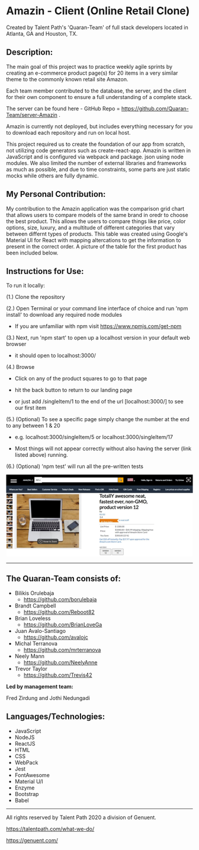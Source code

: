 # **Amazin - Client (Online Retail Clone)**

Created by Talent Path's 'Quaran-Team' of full stack developers located in Atlanta, GA and Houston, TX.

## **Description:**

The main goal of this project was to practice weekly agile sprints by creating an e-commerce product page(s) for 20 items in a very similar theme to the commonly known retail site Amazon.

Each team member contributed to the database, the server, and the client for their own component to ensure a full understanding of a complete stack.

The server can be found here _-_ GitHub Repo = https://github.com/Quaran-Team/server-Amazin .

Amazin is currently not deployed, but includes everything necessary for you to download each repository and run on local host.

This project required us to create the foundation of our app from scratch, not utilizing code generators such as create-react-app. Amazin is written in JavaScript and is configured via webpack and package. json using node modules. We also limited the number of external libraries and frameworks as much as possible, and due to time constraints, some parts are just static mocks while others are fully dynamic.

## **My Personal Contribution:**

My contribution to the Amazin application was the comparison grid chart that allows users to compare models of the same brand in oredr to choose the best product. This allows the users to compare things like price, color options, size, luxury, and a multitude of different categories that vary between differnt types of products. This table was created using Google's Material UI for React with mapping altercations to get the information to present in the correct order. A picture of the table for the first product has been included below.

## **Instructions for Use:**

To run it locally:

(1.) Clone the repository

(2.) Open Terminal or your command line interface of choice and run 'npm install' to download any required node modules

 - If you are unfamiliar with npm visit https://www.npmjs.com/get-npm

(3.) Next, run 'npm start' to open up a localhost version in your default web browser 
 
 - it should open to localhost:3000/
 
(4.) Browse

 - Click on any of the product squares to go to that page

 - hit the back button to return to our landing page 

 - or just add /singleItem/1 to the end of the url [localhost:3000/] to see our first item

(5.) (Optional) To see a specific page simply change the number at the end to any between 1 & 20

 - e.g. localhost:3000/singleItem/5 or localhost:3000/singleItem/17

 - Most things will not appear correctly without also having the server (link listed above) running.

(6.) (Optional) 'npm test' will run all the pre-written tests 

![alt text](https://github.com/Quaran-Team/client-Amazin/blob/master/amazinscreen.JPG "Screen shot from the Amazin' App mock e-commerce site")

---

## **The Quaran-Team consists of:**

- Bilikis Orulebaja
  - https://github.com/borulebaja
- Brandt Campbell
  - https://github.com/Reboot82
- Brian Loveless
  - https://github.com/BrianLoveGa
- Juan Avalo-Santiago
  - https://github.com/avalojc
- Michal Terranova
  - https://github.com/mrterranova
- Neely Mann
  - https://github.com/NeelyAnne
- Trevor Taylor
  - https://github.com/Trevis42

**Led by management team:**

Fred Zirdung and Jothi Nedungadi

## **Languages/Technologies:**

- JavaScript
- NodeJS
- ReactJS
- HTML
- CSS
- WebPack
- Jest
- FontAwesome
- Material U/I
- Enzyme
- Bootstrap
- Babel

---

All rights reserved by Talent Path 2020
a division of Genuent.

https://talentpath.com/what-we-do/

https://genuent.com/
